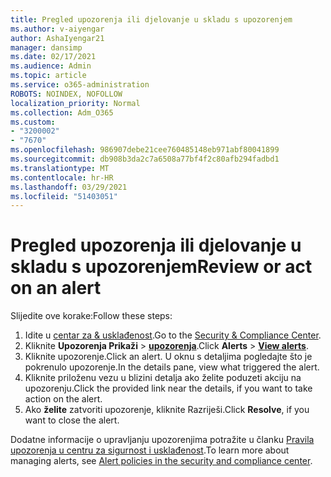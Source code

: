 ```yaml
---
title: Pregled upozorenja ili djelovanje u skladu s upozorenjem
ms.author: v-aiyengar
author: AshaIyengar21
manager: dansimp
ms.date: 02/17/2021
ms.audience: Admin
ms.topic: article
ms.service: o365-administration
ROBOTS: NOINDEX, NOFOLLOW
localization_priority: Normal
ms.collection: Adm_O365
ms.custom:
- "3200002"
- "7670"
ms.openlocfilehash: 986907debe21cee760485148eb971abf80041899
ms.sourcegitcommit: db908b3da2c7a6508a77bf4f2c80afb294fadbd1
ms.translationtype: MT
ms.contentlocale: hr-HR
ms.lasthandoff: 03/29/2021
ms.locfileid: "51403051"
---
```

# <a name="review-or-act-on-an-alert"></a><span data-ttu-id="1cdb9-102">Pregled upozorenja ili djelovanje u skladu s upozorenjem</span><span class="sxs-lookup"><span data-stu-id="1cdb9-102">Review or act on an alert</span></span>

<span data-ttu-id="1cdb9-103">Slijedite ove korake:</span><span class="sxs-lookup"><span data-stu-id="1cdb9-103">Follow these steps:</span></span>

1. <span data-ttu-id="1cdb9-104">Idite u [centar za & usklađenost](https://go.microsoft.com/fwlink/p/?linkid=2077143).</span><span class="sxs-lookup"><span data-stu-id="1cdb9-104">Go to the [Security & Compliance Center](https://go.microsoft.com/fwlink/p/?linkid=2077143).</span></span>
1. <span data-ttu-id="1cdb9-105">Kliknite **Upozorenja Prikaži**  >  **[upozorenja](https://go.microsoft.com/fwlink/?linkid=2103301)**.</span><span class="sxs-lookup"><span data-stu-id="1cdb9-105">Click **Alerts** > **[View alerts](https://go.microsoft.com/fwlink/?linkid=2103301)**.</span></span>
1. <span data-ttu-id="1cdb9-106">Kliknite upozorenje.</span><span class="sxs-lookup"><span data-stu-id="1cdb9-106">Click an alert.</span></span> <span data-ttu-id="1cdb9-107">U oknu s detaljima pogledajte što je pokrenulo upozorenje.</span><span class="sxs-lookup"><span data-stu-id="1cdb9-107">In the details pane, view what triggered the alert.</span></span>
1. <span data-ttu-id="1cdb9-108">Kliknite priloženu vezu u blizini detalja ako želite poduzeti akciju na upozorenju.</span><span class="sxs-lookup"><span data-stu-id="1cdb9-108">Click the provided link near the details, if you want to take action on the alert.</span></span>
1. <span data-ttu-id="1cdb9-109">Ako **želite** zatvoriti upozorenje, kliknite Razriješi.</span><span class="sxs-lookup"><span data-stu-id="1cdb9-109">Click **Resolve**, if you want to close the alert.</span></span>

<span data-ttu-id="1cdb9-110">Dodatne informacije o upravljanju upozorenjima potražite u članku [Pravila upozorenja u centru za sigurnost i usklađenost](https://go.microsoft.com/fwlink/?linkid=2103211).</span><span class="sxs-lookup"><span data-stu-id="1cdb9-110">To learn more about managing alerts, see [Alert policies in the security and compliance center](https://go.microsoft.com/fwlink/?linkid=2103211).</span></span>

